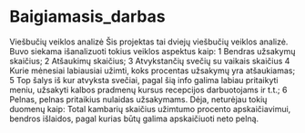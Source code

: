 # Baigiamasis_darbas
Viešbučių veiklos analizė
Šis projektas tai dviejų viešbučių veiklos analizė. Buvo siekama išanalizuoti tokius veiklos aspektus kaip:
1 Bendras užsakymų skaičius;
2 Atšaukimų skaičius;
3 Atvykstančių svečių su vaikais skaičius
4 Kurie mėnesiai labiausiai užimti, koks procentas užsakymų yra atšaukiamas;
5 Top šalys iš kur atvyksta svečiai, pagal šią info galima labiau pritaikyti meniu, užsakyti kalbos pradmenų kursus recepcijos darbuotojams ir t.t.;
6 Pelnas, pelnas pritaikius nulaidas užsakymams.
Dėja, neturėjau tokių duomenų kaip: Total kambarių skaičius užimtumo procento apskaičiavimui, bendros išlaidos, pagal kurias būtų galima apskaičiuoti neto pelną.
